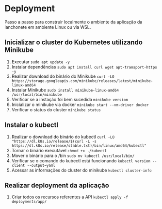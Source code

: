 # Deployment

Passo a passo para construir localmente o ambiente da aplicação da lanchonete em ambiente Linux ou via WSL.

## Inicializar o cluster do Kubernetes utilizando Minikube
1. Executar `sudo apt update -y`
2. Instalar dependências `sudo apt install curl wget apt-transport-https -y`
3. Realizar download do binário do Minikube `curl -LO https://storage.googleapis.com/minikube/releases/latest/minikube-linux-amd64` 
4. Instalar Minikube `sudo install minikube-linux-amd64 /usr/local/bin/minikube`
5. Verificar se a instação foi bem sucedida `minikube version`
6. Inicializar o minikube via docker `minikube start --vm-driver docker`
7. Verificar o status do cluster `minikube status`

## Instalar o kubectl
1. Realizar o download do binário do kubectl `curl -LO "https://dl.k8s.io/release/$(curl -L -s https://dl.k8s.io/release/stable.txt)/bin/linux/amd64/kubectl"`
2. Tornar o binário executável `chmod +x ./kubectl`
3. Mover o binário para o /bin `sudo mv kubectl /usr/local/bin/`
4. Verificar se o comando do kubectl está funcionando `kubectl version --client --output=yaml`
5. Acessar as informações do cluster do minikube `kubectl cluster-info`

## Realizar deployment da aplicação
1. Criar todos os recursos referentes a API `kubectl apply -f deployments/app/`
